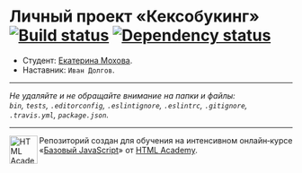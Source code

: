 # Личный проект «Кексобукинг» [![Build status][travis-image]][travis-url] [![Dependency status][dependency-image]][dependency-url]

* Студент: [Екатерина Мохова](https://up.htmlacademy.ru/javascript/8/user/51070).
* Наставник: `Иван Долгов`.

---

_Не удаляйте и не обращайте внимание на папки и файлы:_<br>
_`bin`, `tests`, `.editorconfig`, `.eslintignore`, `.eslintrc`, `.gitignore`, `.travis.yml`, `package.json`._

---

<a href="https://htmlacademy.ru/intensive/javascript"><img align="left" width="50" height="50" title="HTML Academy" src="https://up.htmlacademy.ru/static/img/intensive/javascript/logo-for-github.svg"></a>

Репозиторий создан для обучения на интенсивном онлайн‑курсе «[Базовый JavaScript](https://htmlacademy.ru/intensive/javascript)» от [HTML Academy](https://htmlacademy.ru).

[travis-image]: https://travis-ci.org/htmlacademy-javascript/51070-keksobooking.svg?branch=master
[travis-url]: https://travis-ci.org/htmlacademy-javascript/51070-keksobooking
[dependency-image]: https://david-dm.org/htmlacademy-javascript/51070-keksobooking.svg?style=flat-square
[dependency-url]: https://david-dm.org/htmlacademy-javascript/51070-keksobooking
